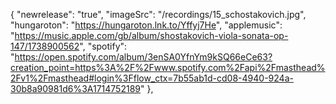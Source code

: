   {
    "newrelease": "true",
    "imageSrc": "/recordings/15_schostakovich.jpg",
    "hungaroton": "https://hungaroton.lnk.to/Yffyj7He",
    "applemusic": "https://music.apple.com/gb/album/shostakovich-viola-sonata-op-147/1738900562",
    "spotify": "https://open.spotify.com/album/3enSA0YfnYm9kSQ66eCe63?creation_point=https%3A%2F%2Fwww.spotify.com%2Fapi%2Fmasthead%2Fv1%2Fmasthead#login%3Fflow_ctx=7b55ab1d-cd08-4940-924a-30b8a90981d6%3A1714752189"
  },